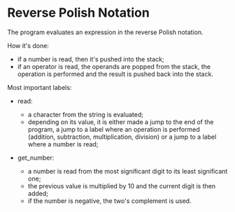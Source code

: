 # Reverse Polish Notation

  The program evaluates an expression in the reverse Polish notation.

How it's done:
- if a number is read, then it's pushed into the stack;
- if an operator is read, the operands are popped from the stack, the operation
  is performed and the result is pushed back into the stack.

Most important labels:
- read:
  - a character from the string is evaluated;
  - depending on its value, it is either made a jump to the end of the program,
    a jump to a label where an operation is performed (addition, subtraction,
    multiplication, division) or a jump to a label where a number is read;

- get_number:
  - a number is read from the most significant digit to its least significant
    one;
  - the previous value is multiplied by 10 and the current digit is then added;
  - if the number is negative, the two's complement is used.
